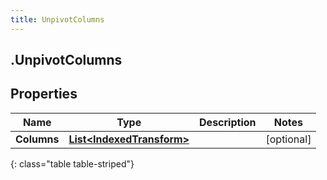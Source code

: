 ```yaml
---
title: UnpivotColumns
---
```

## .UnpivotColumns

## Properties

|Name | Type | Description | Notes|
|------------ | ------------- | ------------- | -------------|
| **Columns** | [**List&lt;IndexedTransform&gt;**](IndexedTransform.html) |  | [optional] |
{: class="table table-striped"}



